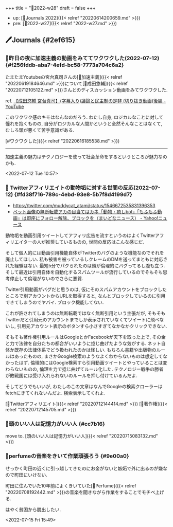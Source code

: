 +++
title = "📓2022-w28"
draft = false
+++

-   up: [📅Journals 2022]({{< relref "20220614200659.md" >}})
-   pre: [📓2022-w27]({{< relref "2022-w27.md" >}})


## 🖊Journals {#2ef615}


### 💭昨日の夜に加速主義の動画をみててワクワクした(2022-07-12) {#f256fddb-aba7-4efd-bc58-7773a704c6a2}

たまたまYoutubeの宮台真司さんの[📝加速主義]({{< relref "20220619184646.md" >}})について[👨成田悠輔]({{< relref "20220712105122.md" >}})さんとのディスカッション動画をみてワクワクした.

ref. [【成田悠輔 宮台真司】(字幕入り)議論と民主制の是非 (切り抜き動画)後編 - YouTube](https://www.youtube.com/watch?v=-VmZHZrmaDs)

このワクワク感のキモはなんなのだろう. わたし自身, ロジカルなことに対して憧れを抱くものの, 自分がロジカルな人間かというと全然そんなことはなくて, むしろ頭が悪くて苦手意識がある.

[#ワクワクした]({{< relref "20220616185538.md" >}})

---

加速主義の魅力はテクノロジーを使って社会革命をするというところが魅力なのかも.

<span class="timestamp-wrapper"><span class="timestamp">&lt;2022-07-12 Tue 10:57&gt;</span></span>


### 💭 Twitterアフィリエイトの動物垢に対する世間の反応(2022-07-12) {#fd38f716-789c-4ebd-93e8-5b7f8d4199d7}

-   <https://twitter.com/muddycat_atami/status/1546672535831396353>
-   [ペット画像の無断転載アカの目当てはカネ「動物・癒しbot」「もふもふ動画」は即座にフォロー解除、ブロックを（まいどなニュース） - Yahoo!ニュース](https://news.yahoo.co.jp/articles/e5a031968195b0ced4250cb691ea1b1280dce8ad)

動物垢を動画引用ツイートしてアフィリ広告を流すというのはよくTwitterアフィリエイターの人が推奨しているものの, 世間の反応はこんな感じだ.

そして個人的には動画引用機能自体がTwitterのバグのような機能なのでそれを廃止してほしい. 私も被害を被っているしクレームのDMを送ってまともに対応された経験はない. 最短5分でパクられたのは頭が倫理的にバグってるし腹も立つ. そして最近は引用自体を自動化するスパムツールが流行しているのでそもそも思考停止して倫理がないのでさらに悪質.

Twitter引用動画がバグだと思うのは, 仮にそのスパムアカウントをブロックしたところで別アカウントからURLを取得すると, なんとブロックしているのに引用できてしまうのでヤバイ. ブロック機能してない.

これが許されてしまうのは無断転載ではなく無断引用という主張だが, そもそもTwitterだと引用元のアカウントまでしか表示されていなくてツイートに飛べないし, 引用元アカウント表示のボタンすら小さすぎてなかなかクリックできない.

そもそも著作権引用ルールはGoogleとかFacebookが天下を取った上で, その金と力で法律を自分たちの都合がいいように捻じ曲げたような気がする. ネット自体か既存の法律体系でどう扱われたのかは怪しい. もちろん書籍や出版物のルールはあったものの, まさかGoogle検索のようなよくわからないものは想定してなかったはず. 倫理的にはGoogle検索すら引用動画ツイートとやっていることは変わらないものの, 倫理を力で捻じ曲げてルール化した. テクノロジー戦争の勝者が敗戦国には受け入れられないのルールを押し付けているんだよ.

そしてどうでもいいが, わたしのこの文章はなんでGoogleの検索クローラーはfetchにきてくれないんだよ. 検索表示してくれよ.

[🔖Twitterアフィリエイト]({{< relref "20220712144414.md" >}})  [🔖著作権]({{< relref "20220712145705.md" >}})


### 💭頭のいい人は記憶力がいい人 {#cc7b16}

move to. [頭のいい人は記憶力がいい人]({{< relref "20220715083132.md" >}})


### 💭perfumeの音楽をきいて作業頑張ろう {#9e00a0}

せっかく町田の近くに引っ越してきたのにお金がないと嫉妬で外に出るのが嫌なので町田にいけない.

町田に住んでいた10年前によくきいていた[📝Perfume]({{< relref "20220708192442.md" >}})の音楽を聞きながら作業をすることでモチベ上げる.

はやく貧困から脱出したい.

<span class="timestamp-wrapper"><span class="timestamp">&lt;2022-07-15 Fri 15:49&gt;</span></span>
